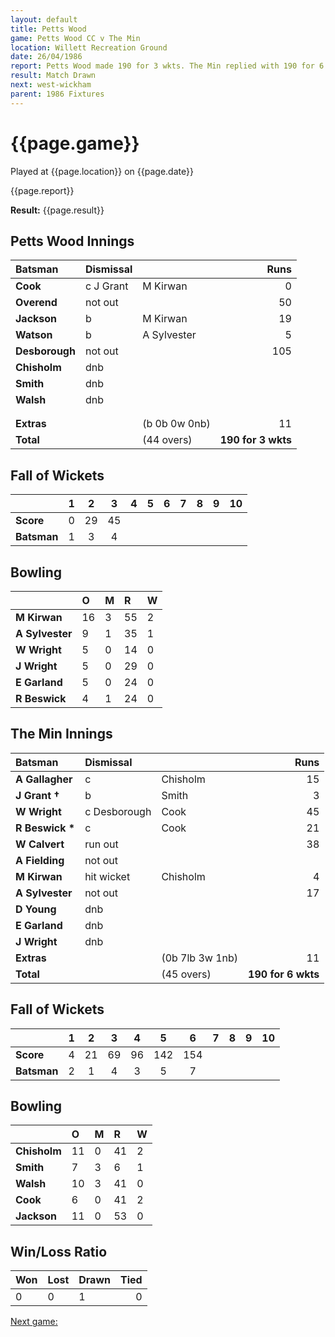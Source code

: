 ```yaml
---
layout: default
title: Petts Wood
game: Petts Wood CC v The Min
location: Willett Recreation Ground
date: 26/04/1986
report: Petts Wood made 190 for 3 wkts. The Min replied with 190 for 6 wkts when time ran out with scores level.
result: Match Drawn
next: west-wickham
parent: 1986 Fixtures
---
```


# {{page.game}}

Played at {{page.location}} on {{page.date}}

{{page.report}}

**Result:** {{page.result}}

## Petts Wood Innings

| Batsman | Dismissal |  | Runs |
|:---|:---|---|---:|
| **Cook** | c J Grant | M Kirwan | 0 | 
| **Overend** | not out |  | 50 | 
| **Jackson** | b | M Kirwan | 19 | 
| **Watson** | b | A Sylvester | 5 | 
| **Desborough** | not out |  | 105 | 
| **Chisholm** | dnb |  |  | 
| **Smith** | dnb |  |  |
| **Walsh** | dnb |  |  | 
|  |  |  |  |
|  |  |  |  |
| **Extras** | | (b 0b 0w 0nb) | 11 | 
| **Total** | | (44 overs) | **190 for 3 wkts** | 

## Fall of Wickets

| | 1 | 2 | 3 | 4 | 5 | 6 | 7 | 8 | 9 | 10 |
|---|:---:|:---:|:---:|:---:|:---:|:---:|:---:|:---:|:---:|:---:|
| **Score** | 0 | 29 | 45 |  |  |  |  |  |  |  | 
| **Batsman** | 1 | 3 | 4 |  |  |  |  |  |  |  | 

## Bowling

| | O | M | R | W |
|---|:---|:---|:---|:---|
| **M Kirwan** | 16 | 3 | 55 | 2 | 
| **A Sylvester** | 9 | 1 | 35 | 1 | 
| **W Wright** | 5 | 0 | 14 | 0 | 
| **J Wright** | 5 | 0 | 29 | 0 | 
| **E Garland** | 5 | 0 | 24 | 0 |
| **R Beswick** | 4 | 1 | 24 | 0 | 

## The Min Innings

| Batsman | Dismissal |  | Runs |
|:---|:---|---|---:|
| **A Gallagher** | c | Chisholm | 15 | 
| **J Grant &#8224;** | b | Smith | 3 | 
| **W Wright** | c Desborough | Cook | 45 | 
| **R Beswick &#42;** | c | Cook | 21 | 
| **W Calvert** | run out  |  | 38 | 
| **A Fielding** | not out |   | | 36 | 
| **M Kirwan** | hit wicket | Chisholm | 4 | 
| **A Sylvester** | not out |   | 17 | 
| **D Young** | dnb |  |  | 
| **E Garland** | dnb | |  | 
| **J Wright** | dnb | |  | 
| **Extras** | | (0b 7lb 3w 1nb) | 11 | 
| **Total** | | (45 overs) | **190 for 6 wkts** | 

## Fall of Wickets

| | 1 | 2 | 3 | 4 | 5 | 6 | 7 | 8 | 9 | 10 |
|---|:---:|:---:|:---:|:---:|:---:|:---:|:---:|:---:|:---:|:---:|
| **Score** | 4 | 21 | 69 | 96 | 142 | 154 |  |  | | | 
| **Batsman** | 2 | 1 | 4 | 3 | 5 | 7 |  |  |  | | 


## Bowling

| | O | M | R | W |
|---|:---|:---|:---|:---|
| **Chisholm** | 11 | 0 | 41 | 2 | 
| **Smith** | 7 | 3 | 6 | 1 | 
| **Walsh** | 10 | 3 | 41 | 0 | 
| **Cook** | 6 | 0 | 41 | 2 | 
| **Jackson** | 11 | 0 | 53 | 0 |


## Win/Loss Ratio

| Won | Lost | Drawn | Tied |
|:---|:---|:---|---:|
| 0 | 0 | 1 | 0 |

[Next game:]({{page.next}})